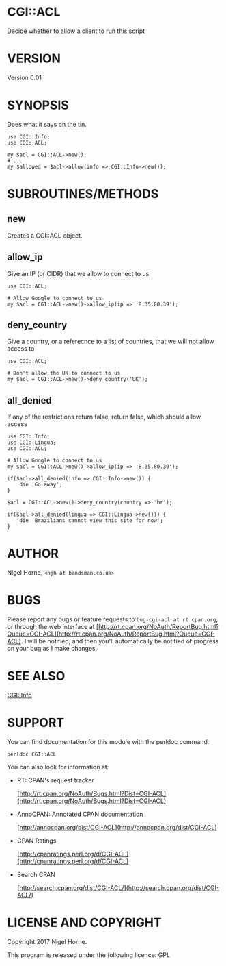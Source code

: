 # CGI::ACL

Decide whether to allow a client to run this script

# VERSION

Version 0.01

# SYNOPSIS

Does what it says on the tin.

    use CGI::Info;
    use CGI::ACL;

    my $acl = CGI::ACL->new();
    # ...
    my $allowed = $acl->allow(info => CGI::Info->new());

# SUBROUTINES/METHODS

## new

Creates a CGI::ACL object.

## allow\_ip

Give an IP (or CIDR) that we allow to connect to us

    use CGI::ACL;

    # Allow Google to connect to us
    my $acl = CGI::ACL->new()->allow_ip(ip => '8.35.80.39');

## deny\_country

Give a country, or a referecnce to a list of countries, that we will not allow access to

    use CGI::ACL;

    # Don't allow the UK to connect to us
    my $acl = CGI::ACL->new()->deny_country('UK');

## all\_denied

If any of the restrictions return false, return false, which should allow access

    use CGI::Info;
    use CGI::Lingua;
    use CGI::ACL;

    # Allow Google to connect to us
    my $acl = CGI::ACL->new()->allow_ip(ip => '8.35.80.39');

    if($acl->all_denied(info => CGI::Info->new()) {
        die 'Go away';
    }

    $acl = CGI::ACL->new()->deny_country(country => 'br');

    if($acl->all_denied(lingua => CGI::Lingua->new())) {
        die 'Brazilians cannot view this site for now';
    }

# AUTHOR

Nigel Horne, `<njh at bandsman.co.uk>`

# BUGS

Please report any bugs or feature requests to `bug-cgi-acl at rt.cpan.org`,
or through the web interface at
[http://rt.cpan.org/NoAuth/ReportBug.html?Queue=CGI-ACL](http://rt.cpan.org/NoAuth/ReportBug.html?Queue=CGI-ACL).
I will be notified, and then you'll
automatically be notified of progress on your bug as I make changes.

# SEE ALSO

[CGI::Info](https://metacpan.org/pod/CGI::Info)

# SUPPORT

You can find documentation for this module with the perldoc command.

    perldoc CGI::ACL

You can also look for information at:

- RT: CPAN's request tracker

    [http://rt.cpan.org/NoAuth/Bugs.html?Dist=CGI-ACL](http://rt.cpan.org/NoAuth/Bugs.html?Dist=CGI-ACL)

- AnnoCPAN: Annotated CPAN documentation

    [http://annocpan.org/dist/CGI-ACL](http://annocpan.org/dist/CGI-ACL)

- CPAN Ratings

    [http://cpanratings.perl.org/d/CGI-ACL](http://cpanratings.perl.org/d/CGI-ACL)

- Search CPAN

    [http://search.cpan.org/dist/CGI-ACL/](http://search.cpan.org/dist/CGI-ACL/)

# LICENSE AND COPYRIGHT

Copyright 2017 Nigel Horne.

This program is released under the following licence: GPL
